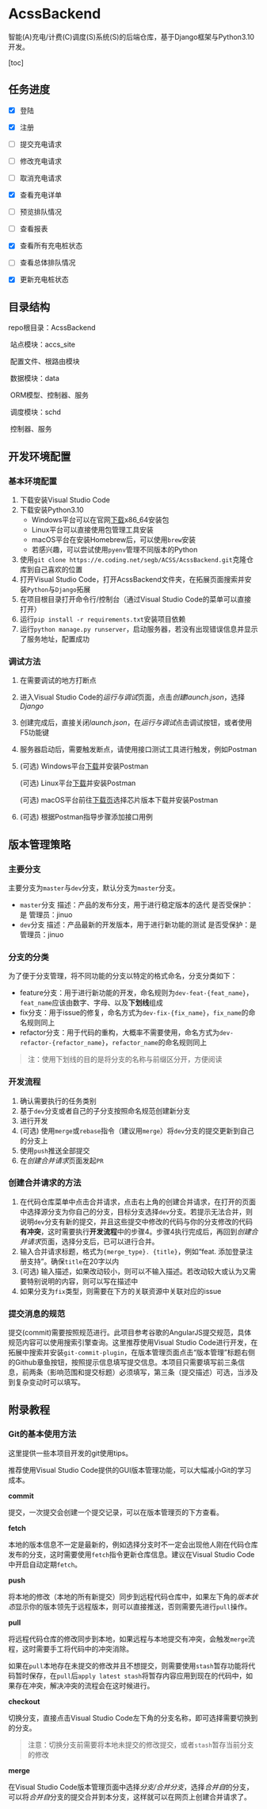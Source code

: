 # AcssBackend

智能(A)充电/计费(C)调度(S)系统(S)的后端仓库，基于Django框架与Python3.10开发。

[toc]

## 任务进度

- [x] 登陆

- [x] 注册

- [ ] 提交充电请求

- [ ] 修改充电请求

- [ ] 取消充电请求

- [x] 查看充电详单

- [ ] 预览排队情况

- [ ] 查看报表

- [x] 查看所有充电桩状态

- [ ] 查看总体排队情况

- [x] 更新充电桩状态

## 目录结构

repo根目录：AcssBackend

​	站点模块：accs_site

​		配置文件、根路由模块

​	数据模块：data

​		ORM模型、控制器、服务

​	调度模块：schd

​		控制器、服务

## 开发环境配置

### 基本环境配置

1. 下载安装Visual Studio Code
2. 下载安装Python3.10
   - Windows平台可以在官网[下载](https://www.python.org/ftp/python/3.9.13/python-3.9.13-amd64.exe)x86_64安装包
   - Linux平台可以直接使用包管理工具安装
   - macOS平台在安装Homebrew后，可以使用`brew`安装
   - 若感兴趣，可以尝试使用`pyenv`管理不同版本的Python
3. 使用`git clone https://e.coding.net/segb/ACSS/AcssBackend.git`克隆仓库到自己喜欢的位置
4. 打开Visual Studio Code，打开AcssBackend文件夹，在拓展页面搜索并安装`Python`与`Django`拓展
5. 在项目根目录打开命令行/控制台（通过Visual Studio Code的菜单可以直接打开）
6. 运行`pip install -r requirements.txt`安装项目依赖
7. 运行`python manage.py runserver`，启动服务器，若没有出现错误信息并显示了服务地址，配置成功

### 调试方法

1. 在需要调试的地方打断点

2. 进入Visual Studio Code的*运行与调试*页面，点击*创建launch.json*，选择*Django*

3. 创建完成后，直接关闭*launch.json*，在*运行与调试*点击调试按钮，或者使用F5功能键

4. 服务器启动后，需要触发断点，请使用接口测试工具进行触发，例如Postman

5. (可选) Windows平台[下载](https://dl.pstmn.io/download/latest/win64)并安装Postman

   (可选) Linux平台[下载](https://dl.pstmn.io/download/latest/linux64)并安装Postman

   (可选) macOS平台前往[下载页](https://www.postman.com/downloads/)选择芯片版本下载并安装Postman

6. (可选) 根据Postman指导步骤添加接口用例

## 版本管理策略

### 主要分支

主要分支为`master`与`dev`分支，默认分支为`master`分支。

- `master`分支
  描述：产品的发布分支，用于进行稳定版本的迭代
  是否受保护：是
  管理员：jinuo
- `dev`分支
  描述：产品最新的开发版本，用于进行新功能的测试
  是否受保护：是
  管理员：jinuo

### 分支的分类

为了便于分支管理，将不同功能的分支以特定的格式命名，分支分类如下：

- feature分支：用于进行新功能的开发，命名规则为`dev-feat-{feat_name}`，`feat_name`应该由数字、字母、以及**下划线**组成
- fix分支：用于issue的修复，命名方式为`dev-fix-{fix_name}`，`fix_name`的命名规则同上
- refactor分支：用于代码的重构，大概率不需要使用，命名方式为`dev-refactor-{refactor_name}`，`refactor_name`的命名规则同上

>  注：使用下划线的目的是将分支的名称与前缀区分开，方便阅读

### 开发流程

1. 确认需要执行的任务类别
2. 基于`dev`分支或者自己的子分支按照命名规范创建新分支
3. 进行开发
4. (可选) 使用`merge`或`rebase`指令（建议用`merge`）将`dev`分支的提交更新到自己的分支上
5. 使用`push`推送全部提交
6. 在*创建合并请求*页面发起`PR`

### 创建合并请求的方法

1. 在代码仓库菜单中点击合并请求，点击右上角的创建合并请求，在打开的页面中选择源分支为你自己的分支，目标分支选择`dev`分支。若提示无法合并，则说明`dev`分支有新的提交，并且这些提交中修改的代码与你的分支修改的代码**有冲突**，这时需要执行**开发流程**中的步骤4。步骤4执行完成后，再回到*创建合并请求*页面，选择分支后，已可以进行合并。
2. 输入合并请求标题，格式为`{merge_type}. {title}`，例如“feat. 添加登录注册支持”。确保`title`在20字以内
3. (可选) 输入描述，如果改动较小，则可以不输入描述。若改动较大或认为又需要特别说明的内容，则可以写在描述中
4. 如果分支为`fix`类型，则需要在下方的关联资源中关联对应的issue

### 提交消息的规范

提交(commit)需要按照规范进行。此项目参考谷歌的AngularJS提交规范，具体规范内容可以使用搜索引擎查询。这里推荐使用Visual Studio Code进行开发，在拓展中搜索并安装`git-commit-plugin`，在版本管理页面点击“版本管理”标题右侧的Github章鱼按钮，按照提示信息填写提交信息。本项目只需要填写前三条信息，前两条（影响范围和提交标题）必须填写，第三条（提交描述）可选，当涉及到复杂变动时可以填写。

## 附录教程

### Git的基本使用方法

这里提供一些本项目开发的git使用tips。

推荐使用Visual Studio Code提供的GUI版本管理功能，可以大幅减小Git的学习成本。

**commit**

提交，一次提交会创建一个提交记录，可以在版本管理页的下方查看。

**fetch**

本地的版本信息不一定是最新的，例如选择分支时不一定会出现他人刚在代码仓库发布的分支，这时需要使用`fetch`指令更新仓库信息。建议在Visual Studio Code中开启自动定期`fetch`。

**push**

将本地的修改（本地的所有新提交）同步到远程代码仓库中，如果左下角的*版本状态*显示你的版本领先于远程版本，则可以直接推送，否则需要先进行`pull`操作。

**pull**

将远程代码仓库的修改同步到本地，如果远程与本地提交有冲突，会触发`merge`流程，这时需要手工将代码中的冲突消除。

如果在`pull`本地存在未提交的修改并且不想提交，则需要使用`stash`暂存功能将代码暂时保存，在`pull`后`apply latest stash`将暂存内容应用到现在的代码中，如果存在冲突，解决冲突的流程会在这时候进行。

**checkout**

切换分支，直接点击Visual Studio Code左下角的分支名称，即可选择需要切换到的分支。

> 注意：切换分支前需要将本地未提交的修改提交，或者`stash`暂存当前分支的修改

**merge**

在Visual Studio Code版本管理页面中选择*分支/合并分支*，选择*合并自*的分支，可以将*合并自*分支的提交合并到本分支，这样就可以在网页上创建合并请求了。